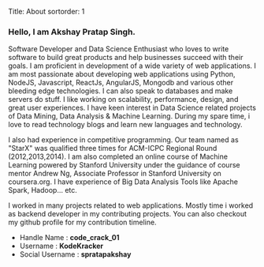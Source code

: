 Title: About
sortorder: 1

### Hello, I am Akshay Pratap Singh.

Software Developer and Data Science Enthusiast who loves to write software to build great products and help businesses succeed with their goals. I am proficient in development of a wide variety of web applications. I am most passionate about developing web applications using Python, NodeJS, Javascript, ReactJs, AngularJS, Mongodb and various other bleeding edge technologies. I can also speak to databases and make servers do stuff. I like working on scalability, performance, design, and great user experiences. I have keen interest in Data Science related projects of Data Mining, Data Analysis &amp; Machine Learning. During my spare time, i love to read technology blogs and learn new languages and technology.

I also had experience in competitive programming. Our team named as "StarX" was qualified three times for ACM-ICPC Regional Round (2012,2013,2014). I am also completed an online course of Machine Learning powered by Stanford University under the guidance of course mentor Andrew Ng, Associate Professor in Stanford University on coursera.org. I have experience of Big Data Analysis Tools like Apache Spark, Hadoop... etc.

I worked in many projects related to web applications. Mostly time i worked as backend developer in my contributing projects. You can also checkout my github profile for my contribution timeline.

* Handle Name : **code_crack_01**
* Username  :  **KodeKracker**
* Social Username : **spratapakshay**

